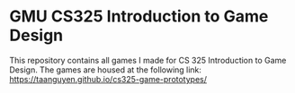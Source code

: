 # GMU CS325 Introduction to Game Design

This repository contains all games I made for CS 325 Introduction to Game Design. 
The games are housed at the following link: https://taanguyen.github.io/cs325-game-prototypes/
